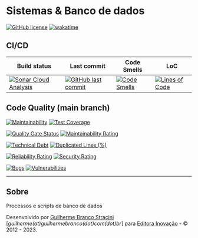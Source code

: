 # Sistemas & Banco de dados

[![GitHub license](https://img.shields.io/github/license/InovacaoMediaBrasil/SistemasEBancoDeDados)](https://github.com/InovacaoMediaBrasil/SistemasEBancoDeDados)
[![wakatime](https://wakatime.com/badge/github/InovacaoMediaBrasil/SistemasEBancoDeDados.svg)](https://wakatime.com/badge/github/InovacaoMediaBrasil/SistemasEBancoDeDados)

## CI/CD

| Build status | Last commit | Code Smells | LoC | 
|--------------|-------------|-------------|-----|
| [![Sonar Cloud Analysis](https://github.com/InovacaoMediaBrasil/SistemasEBancoDeDados/actions/workflows/sonarcloud.yml/badge.svg)](https://github.com/InovacaoMediaBrasil/SistemasEBancoDeDados/actions/workflows/sonarcloud.yml) | [![GitHub last commit](https://img.shields.io/github/last-commit/InovacaoMediaBrasil/SistemasEBancoDeDados/main)](https://github.com/InovacaoMediaBrasil/SistemasEBancoDeDados) | [![Code Smells](https://sonarcloud.io/api/project_badges/measure?project=InovacaoMediaBrasil_SistemasEBancoDeDados&metric=code_smells&branch=main)](https://sonarcloud.io/dashboard?id=InovacaoMediaBrasil_SistemasEBancoDeDados) | [![Lines of Code](https://sonarcloud.io/api/project_badges/measure?project=InovacaoMediaBrasil_SistemasEBancoDeDados&metric=ncloc&branch=main)](https://sonarcloud.io/dashboard?id=InovacaoMediaBrasil_SistemasEBancoDeDados) | 


## Code Quality (main branch)

[![Maintainability](https://api.codeclimate.com/v1/badges/6216e02766b0e116db54/maintainability)](https://codeclimate.com/github/InovacaoMediaBrasil/SistemasEBancoDeDados/maintainability)
[![Test Coverage](https://api.codeclimate.com/v1/badges/6216e02766b0e116db54/test_coverage)](https://codeclimate.com/github/InovacaoMediaBrasil/SistemasEBancoDeDados/test_coverage)

[![Quality Gate Status](https://sonarcloud.io/api/project_badges/measure?project=InovacaoMediaBrasil_SistemasEBancoDeDados&metric=alert_status)](https://sonarcloud.io/dashboard?id=InovacaoMediaBrasil_SistemasEBancoDeDados)
[![Maintainability Rating](https://sonarcloud.io/api/project_badges/measure?project=InovacaoMediaBrasil_SistemasEBancoDeDados&metric=sqale_rating)](https://sonarcloud.io/dashboard?id=InovacaoMediaBrasil_SistemasEBancoDeDados)

[![Technical Debt](https://sonarcloud.io/api/project_badges/measure?project=InovacaoMediaBrasil_SistemasEBancoDeDados&metric=sqale_index)](https://sonarcloud.io/dashboard?id=InovacaoMediaBrasil_SistemasEBancoDeDados)
[![Duplicated Lines (%)](https://sonarcloud.io/api/project_badges/measure?project=InovacaoMediaBrasil_SistemasEBancoDeDados&metric=duplicated_lines_density)](https://sonarcloud.io/dashboard?id=InovacaoMediaBrasil_SistemasEBancoDeDados)

[![Reliability Rating](https://sonarcloud.io/api/project_badges/measure?project=InovacaoMediaBrasil_SistemasEBancoDeDados&metric=reliability_rating)](https://sonarcloud.io/dashboard?id=InovacaoMediaBrasil_SistemasEBancoDeDados)
[![Security Rating](https://sonarcloud.io/api/project_badges/measure?project=InovacaoMediaBrasil_SistemasEBancoDeDados&metric=security_rating)](https://sonarcloud.io/dashboard?id=InovacaoMediaBrasil_SistemasEBancoDeDados)

[![Bugs](https://sonarcloud.io/api/project_badges/measure?project=InovacaoMediaBrasil_SistemasEBancoDeDados&metric=bugs)](https://sonarcloud.io/dashboard?id=InovacaoMediaBrasil_SistemasEBancoDeDados)
[![Vulnerabilities](https://sonarcloud.io/api/project_badges/measure?project=InovacaoMediaBrasil_SistemasEBancoDeDados&metric=vulnerabilities)](https://sonarcloud.io/dashboard?id=InovacaoMediaBrasil_SistemasEBancoDeDados)


---

## Sobre

Processos e scripts de banco de dados

Desenvolvido por [Guilherme Branco Stracini](https://www.guilherme.stracini.com.br) [*guilherme(at)guilhermebranco(dot)com(dot)br*] para [Editora Inovação](https://www.editorainovacao.com.br) - © 2012 - 2023. 

